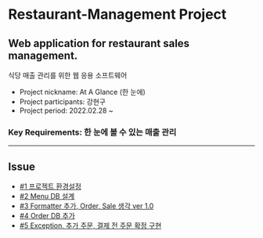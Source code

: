 # Restaurant-Management Project

## Web application for restaurant sales management.
식당 매출 관리를 위한 웹 응용 소프트웨어

+ Project nickname: At A Glance (한 눈에)
+ Project participants: 강현구
+ Project period: 2022.02.28 ~

### Key Requirements: 한 눈에 볼 수 있는 매출 관리

-----

## Issue 
+ [#1 프로젝트 환경설정](https://github.com/hyungoo7703/restaurant-management/issues/1) <br>
+ [#2 Menu DB 설계](https://github.com/hyungoo7703/restaurant-management/issues/2) <br>
+ [#3 Formatter 추가, Order, Sale 생각 ver 1.0](https://github.com/hyungoo7703/restaurant-management/issues/3) <br>
+ [#4 Order DB 추가](https://github.com/hyungoo7703/restaurant-management/issues/4)
+ [#5 Exception, 추가 주문, 결제 전 주문 확정 구현](https://github.com/hyungoo7703/restaurant-management/issues/5)
